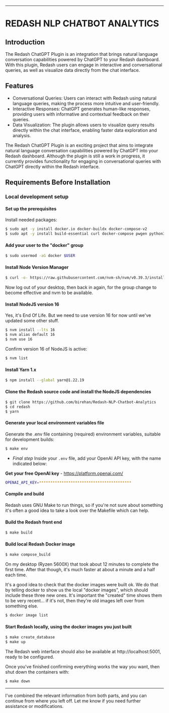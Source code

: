 
---

# REDASH NLP CHATBOT ANALYTICS

## Introduction

The Redash ChatGPT Plugin is an integration that brings natural language conversation capabilities powered by ChatGPT to your Redash dashboard. With this plugin, Redash users can engage in interactive and conversational queries, as well as visualize data directly from the chat interface.

## Features

- Conversational Queries: Users can interact with Redash using natural language queries, making the process more intuitive and user-friendly.
- Interactive Responses: ChatGPT generates human-like responses, providing users with informative and contextual feedback on their queries.
- Data Visualization: The plugin allows users to visualize query results directly within the chat interface, enabling faster data exploration and analysis.

The Redash ChatGPT Plugin is an exciting project that aims to integrate natural language conversation capabilities powered by ChatGPT into your Redash dashboard. Although the plugin is still a work in progress, it currently provides functionality for engaging in conversational queries with ChatGPT directly within the Redash interface.

## Requirements Before Installation

### Local development setup

#### Set up the prerequisites

Install needed packages:

```bash
$ sudo apt -y install docker.io docker-buildx docker-compose-v2
$ sudo apt -y install build-essential curl docker-compose pwgen python3-venv xvfb
```

#### Add your user to the "docker" group

```bash
$ sudo usermod -aG docker $USER
```

#### Install Node Version Manager

```bash
$ curl -o- https://raw.githubusercontent.com/nvm-sh/nvm/v0.39.3/install.sh | bash
```

Now log out of your desktop, then back in again, for the group change to become effective and nvm to be available.

#### Install NodeJS version 16

Yes, it's End Of Life. But we need to use version 16 for now until we've updated some other stuff.

```bash
$ nvm install --lts 16
$ nvm alias default 16
$ nvm use 16
```

Confirm version 16 of NodeJS is active:

```bash
$ nvm list
```

#### Install Yarn 1.x

```bash
$ npm install --global yarn@1.22.19
```

#### Clone the Redash source code and install the NodeJS dependencies

```bash
$ git clone https://github.com/birehan/Redash-NLP-Chatbot-Analytics
$ cd redash
$ yarn
```

#### Generate your local environment variables file

Generate the .env file containing (required) environment variables, suitable for development builds:

```bash
$ make env
```
- _Final step_ Inside your `.env` file, add your OpenAI API key, with the name indicated below:

**Get your free OpenAI key** - https://platform.openai.com/

```bash
OPENAI_API_KEY=*****************************************
```
#### Compile and build

Redash uses GNU Make to run things, so if you're not sure about something it's often a good idea to take a look over the Makefile which can help.

#### Build the Redash front end

```bash
$ make build
```

#### Build local Redash Docker image

```bash
$ make compose_build
```

On my desktop (Ryzen 5600X) that took about 12 minutes to complete the first time. After that though, it's much faster at about a minute and a half each time.

It's a good idea to check that the docker images were built ok. We do that by telling docker to show us the local "docker images", which should include these three new ones. It's important the "created" time shows them to be very recent... if it's not, then they're old images left over from something else.

```bash
$ docker image list
```

#### Start Redash locally, using the docker images you just built

```bash
$ make create_database
$ make up
```

The Redash web interface should also be available at http://localhost:5001, ready to be configured.

Once you've finished confirming everything works the way you want, then shut down the containers with:

```bash
$ make down
```
---

I've combined the relevant information from both parts, and you can continue from where you left off. Let me know if you need further assistance or modifications.
